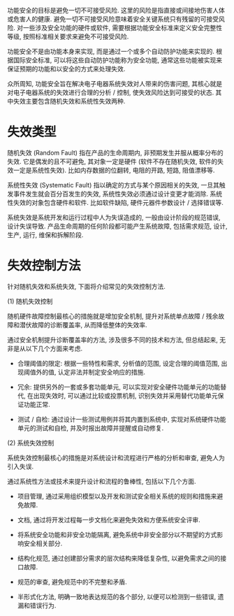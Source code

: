 
功能安全的目标是避免一切不可接受风险. 这里的风险是指直接或间接地伤害人体或危害人的健康. 避免一切不可接受风险意味着安全关键系统只有残留的可接受风险. 对一些涉及安全功能的硬件或软件, 需要根据功能安全标准来定义安全完整性等级, 按照标准相关要求来避免不可接受风险.

功能安全不是由功能本身来实现, 而是通过一个或多个自动防护功能来实现的. 根据国际安全标准, 可以将这些自动防护功能称为安全功能, 通常这些功能被实现来保证预期的功能和以安全的方式来处理失效.

众所周知, 功能安全旨在解决电子电器系统失效对人带来的伤害问题, 其核心就是对电子电器系统的失效进行合理的分析 / 控制, 使失效风险达到可接受的状态. 其中失效主要包含随机失效和系统性失效两种.

# 失效类型

随机失效 (Random Fault) 指在产品的生命周期内, 非预期发生并服从概率分布的失效. 它是偶发的且不可避免, 其对象一定是硬件 (软件不存在随机失效, 软件的失效一定是系统性失效)​. 比如内存数据的位翻转, 电阻的开路, 短路, 阻值漂移等.

系统性失效 (Systematic Fault) 指以确定的方式与某个原因相关的失效, 一旦其触发事件发生就会百分百发生的失效, 系统性失效必须通过设计变更才能消除. 系统性失效的对象包含硬件和软件. 比如软件缺陷, 硬件元器件参数设计 / 选择错误等.

系统失效是系统开发和运行过程中人为失误造成的, 一般由设计阶段的规范错误, 设计失误导致. 产品生命周期的任何阶段都可能产生系统故障, 包括需求规范, 设计, 生产, 运行, 维保和拆解阶段.

# 失效控制方法

针对随机失效和系统失效, 下面将介绍常见的失效控制方法.

(1) 随机失效控制

随机硬件故障控制最核心的措施就是增加安全机制, 提升对系统单点故障 / 残余故障和潜伏故障的诊断覆盖率, 从而降低整体的失效率.

通过安全机制提升诊断覆盖率的方法, 涉及很多不同的技术和方法, 但总结起来, 无非是从以下几个方面来考虑.

* 合理阈值的限定: 根据一些特性和需求, 分析值的范围, 设定合理的阈值范围, 出现阈值外的值, 认定非法并制定安全响应的措施.

* 冗余: 提供另外的一套或多套功能单元, 可以实现对安全硬件功能单元的功能替代, 在出现失效时, 可以通过比较或投票机制, 识别失效并采用替代功能单元保证功能正常.

* 测试 / 自检: 通过设计一些测试用例并将其内置到系统中, 实现对系统硬件功能单元的测试和自检, 并及时报出故障并提醒或自动修复.

(2) 系统失效控制

系统失效控制最核心的措施是对系统设计和流程进行严格的分析和审查, 避免人为引入失误.

通过系统性方法或技术来提升设计和流程的鲁棒性, 包括以下几个方面.

* 项目管理, 通过采用组织模型以及开发和测试安全相关系统的规则和措施来避免故障.

* 文档, 通过将开发过程每一步文档化来避免失效和方便系统安全评审.

* 将系统安全功能和非安全功能隔离, 避免系统中非安全部分以不期望的方式影响安全相关部分.

* 结构化规范, 通过创建部分需求的层次结构来降低复杂性, 以避免需求之间的接口故障.

* 规范的审查, 避免规范中的不完整和矛盾.

* 半形式化方法, 明确一致地表达规范的各个部分, 以便可以检测到一些错误, 遗漏和错误行为.
